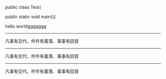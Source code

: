 public class Test{

public static void main(){

hello worldggggggg


-------

凡事有交代、件件有着落、事事有回音

--------
凡事有交代、件件有着落、事事有回音

--------
凡事有交代、件件有着落、事事有回音

